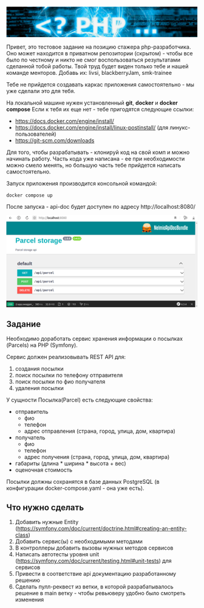 ![title](/assets/title.png)

Привет, это тестовое задание на позицию стажера php-разработчика. Оно может находится в
приватном репозитории (скрытом) - чтобы все было по честному и никто не смог воспользоваться
результатами сделанной тобой работы. Твой труд будет виден только тебе и нашей команде менторов. 
Добавь их: livsi, blackberryJam, smk-trainee

Тебе не прийдется создавать каркас приложения самостоятельно - мы уже сделали это
для тебя.

На локальной машине нужен установленный __git__,  __docker__ и __docker compose__
Если к тебя их еще нет - тебе пригодятся следующие ссылки:

- https://docs.docker.com/engine/install/
- https://docs.docker.com/engine/install/linux-postinstall/ (для линукс-пользователей)
- https://git-scm.com/downloads


Для того, чтобы разрабатывать - клонируй код на свой комп и можно начинать
работу. Часть кода уже написана - ее при необходимости можно смело менять, 
но большую часть тебе прийдется написать самостоятельно.

Запуск приложения производится консольной командой:
```
docker compose up
```

После запуска - api-doc будет доступен по адресу http://localhost:8080/

![title](/assets/apidoc.png)

## Задание

Необходимо доработать сервис хранения информации о посылках (Parcels) на PHP (Symfony). 

Сервис должен реализовывать REST API для:
1. создания посылки
2. поиск посылки по телефону отправителя
3. поиск посылки по фио получателя
3. удаления посылки

У сущности Посылка(Parcel) есть следующие свойства:
- отправитель
    - фио
    - телефон
    - адрес отправления (страна, город, улица, дом, квартира)
- получатель
    - фио
    - телефон
    - адрес получения (страна, город, улица, дом, квартира)
- габариты (длина * ширина * высота + вес)
- оценочная стоимость

Посылки должны сохранятся в базе данных PostgreSQL (в конфигурации docker-compose.yaml - она уже есть).

## Что нужно сделать

1. Добавить нужные Entity (https://symfony.com/doc/current/doctrine.html#creating-an-entity-class)
2. Добавить сервис(ы) с необходимыми методами
3. В контроллеры добавить вызовы нужных методов сервисов
4. Написать автотесты уровня unit (https://symfony.com/doc/current/testing.html#unit-tests) для сервисов
5. Привести в соответствие api документацию разработанному решению
6. Сделать пулл-реквест из ветки, в которой разрабатывалось решение в main ветку - чтобы ревьюверу удобно было смотреть изменения


